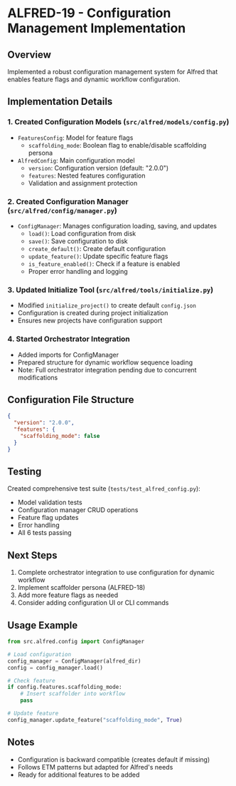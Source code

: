 # ALFRED-19 - Configuration Management Implementation

## Overview

Implemented a robust configuration management system for Alfred that enables feature flags and dynamic workflow configuration.

## Implementation Details

### 1. Created Configuration Models (`src/alfred/models/config.py`)
- `FeaturesConfig`: Model for feature flags
  - `scaffolding_mode`: Boolean flag to enable/disable scaffolding persona
- `AlfredConfig`: Main configuration model
  - `version`: Configuration version (default: "2.0.0")
  - `features`: Nested features configuration
  - Validation and assignment protection

### 2. Created Configuration Manager (`src/alfred/config/manager.py`)
- `ConfigManager`: Manages configuration loading, saving, and updates
  - `load()`: Load configuration from disk
  - `save()`: Save configuration to disk
  - `create_default()`: Create default configuration
  - `update_feature()`: Update specific feature flags
  - `is_feature_enabled()`: Check if a feature is enabled
  - Proper error handling and logging

### 3. Updated Initialize Tool (`src/alfred/tools/initialize.py`)
- Modified `initialize_project()` to create default `config.json`
- Configuration is created during project initialization
- Ensures new projects have configuration support

### 4. Started Orchestrator Integration
- Added imports for ConfigManager
- Prepared structure for dynamic workflow sequence loading
- Note: Full orchestrator integration pending due to concurrent modifications

## Configuration File Structure

```json
{
  "version": "2.0.0",
  "features": {
    "scaffolding_mode": false
  }
}
```

## Testing

Created comprehensive test suite (`tests/test_alfred_config.py`):
- Model validation tests
- Configuration manager CRUD operations
- Feature flag updates
- Error handling
- All 6 tests passing

## Next Steps

1. Complete orchestrator integration to use configuration for dynamic workflow
2. Implement scaffolder persona (ALFRED-18)
3. Add more feature flags as needed
4. Consider adding configuration UI or CLI commands

## Usage Example

```python
from src.alfred.config import ConfigManager

# Load configuration
config_manager = ConfigManager(alfred_dir)
config = config_manager.load()

# Check feature
if config.features.scaffolding_mode:
    # Insert scaffolder into workflow
    pass

# Update feature
config_manager.update_feature("scaffolding_mode", True)
```

## Notes

- Configuration is backward compatible (creates default if missing)
- Follows ETM patterns but adapted for Alfred's needs
- Ready for additional features to be added
